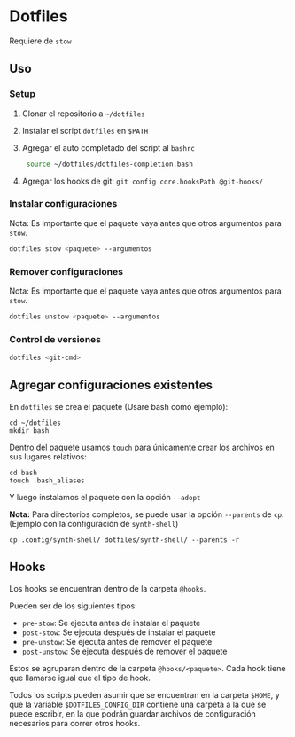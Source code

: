 Dotfiles
========

Requiere de `stow`

Uso
---

### Setup

1. Clonar el repositorio a `~/dotfiles`

2. Instalar el script `dotfiles` en `$PATH`

3. Agregar el auto completado del script al `bashrc`

   ```sh
    source ~/dotfiles/dotfiles-completion.bash
   ```

4. Agregar los hooks de git: `git config core.hooksPath @git-hooks/`

### Instalar configuraciones

Nota: Es importante que el paquete vaya antes que otros argumentos para `stow`.

```sh
dotfiles stow <paquete> --argumentos
```

### Remover configuraciones

Nota: Es importante que el paquete vaya antes que otros argumentos para `stow`.

```sh
dotfiles unstow <paquete> --argumentos
```

### Control de versiones

```sh
dotfiles <git-cmd>
```

Agregar configuraciones existentes
----------------------------------

En `dotfiles` se crea el paquete (Usare bash como ejemplo):

```
cd ~/dotfiles
mkdir bash
```

Dentro del paquete usamos `touch` para únicamente crear los archivos en sus
lugares relativos:

```
cd bash
touch .bash_aliases
```

Y luego instalamos el paquete con la opción `--adopt`

**Nota:** Para directorios completos, se puede usar la opción `--parents` de
`cp`. (Ejemplo con la configuración de `synth-shell`)

```
cp .config/synth-shell/ dotfiles/synth-shell/ --parents -r
```

Hooks
-----

Los hooks se encuentran dentro de la carpeta `@hooks`.

Pueden ser de los siguientes tipos:

* `pre-stow`: Se ejecuta antes de instalar el paquete
* `post-stow`: Se ejecuta después de instalar el paquete
* `pre-unstow`: Se ejecuta antes de remover el paquete
* `post-unstow`: Se ejecuta después de remover el paquete

Estos se agruparan dentro de la carpeta `@hooks/<paquete>`. Cada hook tiene que
llamarse igual que el tipo de hook.

Todos los scripts pueden asumir que se encuentran en la carpeta `$HOME`, y que
la variable `$DOTFILES_CONFIG_DIR` contiene una carpeta a la que se puede
escribir, en la que podrán guardar archivos de configuración necesarios para
correr otros hooks.
